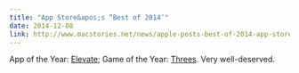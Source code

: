 ```yaml
---
title: "App Store&apos;s “Best of 2014″"
date: 2014-12-08
link: http://www.macstories.net/news/apple-posts-best-of-2014-app-store-and-itunes-store-lists/
---
```

 App of the Year: [Elevate](https://itunes.apple.com/us/app/elevate-brain-training/id875063456?mt=8&uo=4&at=10ltSa); Game of the Year: [Threes](https://itunes.apple.com/us/app/threes!/id779157948?mt=8&uo=4&at=10ltSa). Very well-deserved.

